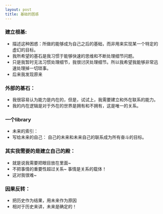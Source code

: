 ```yaml
---
layout: post
title: 基础的困惑
---
```


### 建立根基:
- 描述这种困惑：所做的能够成为自己之后的基础，而非用来实现某一个特定的虚幻的目标。
- 我所希望的基石是我习惯于能够快速的思维和不断处理细节问题。
- 只是我暂时无法习惯处理细节，我很讨厌处理细节。所以我希望我能够非常迅速处理掉一切琐事。
- 后来我发现原来

### 外部的基石：
- 我很容易认为能力是内在的，但是，试试上，我需要建立和外在联系的能力。
- 我的内在逻辑是对于外在的世界是拥有和不拥有，这是唯一的关系。


### 一个library
- 未来的索引： 
- 写给未来的自己： 自己的未来和未来自己的联系成为所有奋斗的目标。

### 其实我需要的是建立自己的殿：
- 就是说我需要把眼目放在里面~
- 不把事情的重要性超过关系~ 事情是关系的载体！
- 这对我很难~ 

### 因果反转：
- 把历史作为结果，用未来作为原因
- 相对于历史来讲，未来是确定的！
